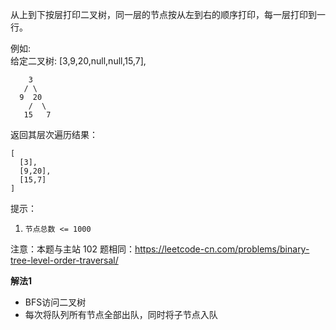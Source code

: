 从上到下按层打印二叉树，同一层的节点按从左到右的顺序打印，每一层打印到一行。

例如:     
给定二叉树: [3,9,20,null,null,15,7],

```
    3
   / \
  9  20
    /  \
   15   7
```

返回其层次遍历结果：
```
[
  [3],
  [9,20],
  [15,7]
]
```

提示：

1. `节点总数 <= 1000`

注意：本题与主站 102 题相同：https://leetcode-cn.com/problems/binary-tree-level-order-traversal/

**解法1**

- BFS访问二叉树
- 每次将队列所有节点全部出队，同时将子节点入队
